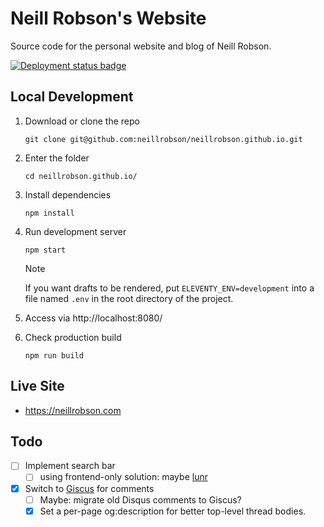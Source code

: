 # Neill Robson's Website

Source code for the personal website and blog of Neill Robson.

[![Deployment status badge](https://github.com/neillrobson/neillrobson.github.io/workflows/Publish%20Website/badge.svg)](https://github.com/neillrobson/neillrobson.github.io/actions)

## Local Development

1. Download or clone the repo

    ```
    git clone git@github.com:neillrobson/neillrobson.github.io.git
    ```

2. Enter the folder

    ```
    cd neillrobson.github.io/
    ```

3. Install dependencies

    ```
    npm install
    ```

4. Run development server

    ```
    npm start
    ```

    > [!NOTE]
    > If you want drafts to be rendered, put `ELEVENTY_ENV=development` into a file named `.env` in the root directory of the project.

5. Access via http://localhost:8080/

6. Check production build

    ```
    npm run build
    ```

## Live Site

-   https://neillrobson.com

## Todo

- [ ] Implement search bar
  - [ ] using frontend-only solution: maybe [lunr](https://lunrjs.com)
- [x] Switch to [Giscus](https://github.com/giscus/giscus) for comments
  - [ ] Maybe: migrate old Disqus comments to Giscus?
  - [x] Set a per-page og:description for better top-level thread bodies.

